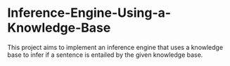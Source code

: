 # Inference-Engine-Using-a-Knowledge-Base
This project aims to implement an inference engine that uses a knowledge base to infer if a sentence is entailed by the given knowledge base.
